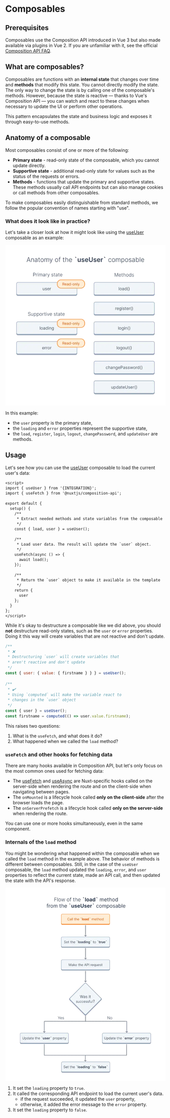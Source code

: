# Composables

## Prerequisites

Composables use the Composition API introduced in Vue 3 but also made available via plugins in Vue 2. If you are unfamiliar with it, see the official [Composition API FAQ](https://vuejs.org/guide/extras/composition-api-faq.html).

## What are composables?

Composables are functions with an **internal state** that changes over time and **methods** that modify this state. You cannot directly modify the state. The only way to change the state is by calling one of the composable's methods. However, because the state is reactive — thanks to Vue's Composition API — you can watch and react to these changes when necessary to update the UI or perform other operations.

This pattern encapsulates the state and business logic and exposes it through easy-to-use methods.

## Anatomy of a composable

Most composables consist of one or more of the following:

- **Primary state** - read-only state of the composable, which you cannot update directly.
- **Supportive state** - additional read-only state for values such as the status of the requests or errors.
- **Methods** - functions that update the primary and supportive states. These methods usually call API endpoints but can also manage cookies or call methods from other composables.

To make composables easily distinguishable from standard methods, we follow the popular convention of names starting with "use".

### What does it look like in practice?

Let's take a closer look at how it might look like using the [useUser](/reference/api/core.useuser.html) composable as an example:

<img
  src="../images/useUser-composable-anatomy.webp"
  alt="Anatomy of the useUser composable"
  style="display: block; margin: 0 auto;">

In this example:

- the `user` property is the primary state,
- the `loading` and `error` properties represent the supportive state,
- the `load`, `register`, `login`, `logout`, `changePassword`, and `updateUser` are methods.

## Usage

Let's see how you can use the [useUser](/reference/api/core.useuser.html) composable to load the current user's data:

```vue
<script>
import { useUser } from '{INTEGRATION}';
import { useFetch } from '@nuxtjs/composition-api';

export default {
  setup() {
    /**
     * Extract needed methods and state variables from the composable
     */
    const { load, user } = useUser();

    /**
     * Load user data. The result will update the `user` object.
     */
    useFetch(async () => {
      await load();
    });

    /**
     * Return the `user` object to make it available in the template
     */
    return {
      user
    };
  }
};
</script>
```

While it's okay to destructure a composable like we did above, you should **not** destructure read-only states, such as the `user` or `error` properties. Doing it this way will create variables that are not reactive and don't update.

```javascript
/**
 * ❌
 * Destructuring `user` will create variables that
 * aren't reactive and don't update
 */
const { user: { value: { firstname } } } = useUser();

/**
 * ✔️
 * Using `computed` will make the variable react to
 * changes in the `user` object
 */
const { user } = useUser();
const firstname = computed(() => user.value.firstname);
```

This raises two questions:

1. What is the `useFetch`, and what does it do?
2. What happened when we called the `load` method?

### `useFetch` and other hooks for fetching data

There are many hooks available in Composition API, but let's only focus on the most common ones used for fetching data:

- The [useFetch](https://composition-api.nuxtjs.org/lifecycle/usefetch/) and [useAsync](https://composition-api.nuxtjs.org/API/useAsync) are Nuxt-specific hooks called on the server-side when rendering the route and on the client-side when navigating between pages.
- The `onMounted` is a lifecycle hook called **only on the client-side** after the browser loads the page.
- The `onServerPrefetch` is a lifecycle hook called **only on the server-side** when rendering the route.

You can use one or more hooks simultaneously, even in the same component.

### Internals of the `load` method

You might be wondering what happened within the composable when we called the `load` method in the example above. The behavior of methods is different between composables. Still, in the case of the `useUser` composable, the `load` method updated the `loading`, `error`, and `user` properties to reflect the current state, made an API call, and then updated the state with the API's response.

<img
  src="../images/useUser-load-flow.webp"
  alt="Flow of the load method from the useUser composable"
  style="display: block; margin: 0 auto;">

1. It set the `loading` property to `true`.
2. It called the corresponding API endpoint to load the current user's data.
   - if the request succeeded, it updated the `user` property,
   - otherwise, it added the error message to the `error` property.
3. It set the `loading` property to `false`.

